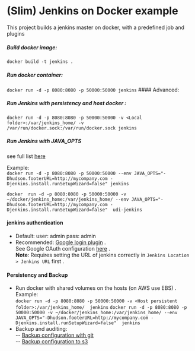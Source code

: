 # (Slim) Jenkins on Docker example    
 This project builds a jenkins master on docker, with a predefined job and plugins     
 ##### Build docker image:       
`docker build -t jenkins .`     
      
#####  Run docker container:      
 `docker run -d -p 8080:8080 -p 50000:50000 jenkins` #### Advanced:     
##### Run Jenkins with **persistency** and **host docker** :  
 `docker run -d -p 8080:8080 -p 50000:50000 -v <Local folder>:/var/jenkins_home/ -v /var/run/docker.sock:/var/run/docker.sock jenkins`    
   
 ##### Run Jenkins with **JAVA_OPTS**   
 see full list  [here](https://wiki.jenkins.io/display/JENKINS/Features+controlled+by+system+properties)    
   
 Example:      
 `docker run -d -p 8080:8080 -p 50000:50000 --env JAVA_OPTS="-Dhudson.footerURL=http://mycompany.com -Djenkins.install.runSetupWizard=false" jenkins`
 
 `docker  run -d -p 8080:8080 -p 50000:50000 -v ~/docker/jenkins_home:/var/jenkins_home/ --env JAVA_OPTS="-Dhudson.footerURL=http://mycompany.com -Djenkins.install.runSetupWizard=false"  udi-jenkins`   
  
#### jenkins authentication    
   
- Default:  user: admin pass: admin  
 - Recommended: [Google login plugin](https://plugins.jenkins.io/google-login) .   
 See Google OAuth configuration  [here](https://github.com/jenkinsci/google-login-plugin/blob/master/README.md) .   
 **Note**: Requires setting the URL of jenkins correctly in `Jenkins Location > Jenkins URL` first .   
  
#### Persistency and Backup  
- Run docker with shared volumes on the hosts (on AWS use EBS) .   
Example:    
`docker run -d -p 8080:8080 -p 50000:50000 -v <Host persistent folder>:/var/jenkins_home/  jenkins`
`docker run -d -p 8080:8080 -p 50000:50000 -v ~/docker/jenkins_home:/var/jenkins_home/ --env JAVA_OPTS="-Dhudson.footerURL=http://mycompany.com -Djenkins.install.runSetupWizard=false"  jenkins`
 - Backup and auditing:    
 -- [Backup configuration with git](https://plugins.jenkins.io/scm-sync-configuration)    
 -- [Backup configuration to s3]([https://plugins.jenkins.io/s3](https://plugins.jenkins.io/s3))